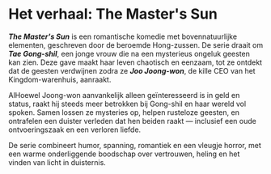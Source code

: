 # Het verhaal: The Master's Sun

***The Master's Sun*** is een romantische komedie met bovennatuurlijke elementen, geschreven door de beroemde Hong-zussen. De serie draait om ***Tae Gong-shil***, een jonge vrouw die na een mysterieus ongeluk geesten kan zien. Deze gave maakt haar leven chaotisch en eenzaam, tot ze ontdekt dat de geesten verdwijnen zodra ze ***Joo Joong-won***, de kille CEO van het Kingdom-warenhuis, aanraakt.

AlHoewel Joong-won aanvankelijk alleen geïnteresseerd is in geld en status, raakt hij steeds meer betrokken bij Gong-shil en haar wereld vol spoken. Samen lossen ze mysteries op, helpen rusteloze geesten, en ontrafelen een duister verleden dat hen beiden raakt — inclusief een oude ontvoeringszaak en een verloren liefde.

De serie combineert humor, spanning, romantiek en een vleugje horror, met een warme onderliggende boodschap over vertrouwen, heling en het vinden van licht in duisternis.
